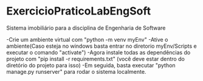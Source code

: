 # ExercicioPraticoLabEngSoft

Sistema imobiliário para a disciplina de Engenharia de Software

-Crie um ambiente virtual com "python -m venv myEnv"
-Ative o ambiente(Caso esteja no windows basta entrar no diretorio myEnv/Scripts e executar o comando "activate")
-Agora instale todas as dependências do projeto com "pip install -r requirements.txt" (você deve estar dentro do diretório do projeto para isso)
-Em seguida, basta executar "python manage.py runserver" para rodar o sistema localmente.